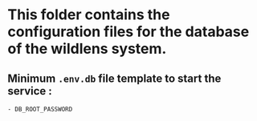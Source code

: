 # This folder contains the configuration files for the database of the wildlens system.

## Minimum `.env.db` file template to start the service :

```env
- DB_ROOT_PASSWORD
```